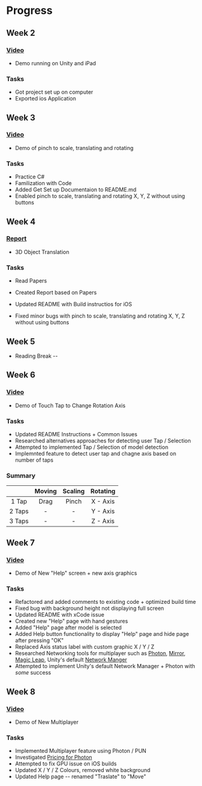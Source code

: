 # Progress

## Week 2
### [Video](https://youtu.be/5mpuyq1P8Jc)
- Demo running on Unity and iPad
### Tasks
- Got project set up on computer
- Exported ios Application

## Week 3
### [Video](https://youtu.be/3KN1oB8kbeg)
- Demo of pinch to scale, translating and rotating 
### Tasks
- Practice C#
- Familization with Code
- Added Get Set up Documentaion to README.md
- Enabled pinch to scale, translating and rotating X, Y, Z without using buttons

## Week 4
### [Report](https://docs.google.com/spreadsheets/d/1oHvlnuQTlxqtbbcI85ABXfpTD0oF3JDJh1-jKyA32jA/edit?usp=sharing)
- 3D Object Translation 
### Tasks
- Read Papers 

- Created Report based on Papers 

- Updated README with Build instructios for iOS

- Fixed minor bugs with pinch to scale, translating and rotating X, Y, Z without using buttons

  

## Week 5

- Reading Break --

## Week 6

### [Video](https://youtu.be/4e2-PGKc3qg)

- Demo of Touch Tap to Change Rotation Axis 

### Tasks

- Updated README Instructions + Common Issues 
- Researched alternatives approaches for detecting user Tap / Selection
- Attempted to implemented Tap / Selection of model detection
- Implemnted feature to detect user tap and chagne axis based on number of taps 

### Summary 

|        | Moving | Scaling | Rotating |
| :----: | :----: | :-----: | :------: |
| 1 Tap  |  Drag  |  Pinch  | X - Axis |
| 2 Taps |   -    |    -    | Y - Axis |
| 3 Taps |   -    |    -    | Z - Axis |

## Week 7

### [Video](https://youtu.be/V7BV4tLKR8U)

- Demo of New "Help" screen + new axis graphics 

### Tasks

- Refactored and added comments to existing code + optimized build time
- Fixed bug with background height not displaying full screen
- Updated README with xCode issue
- Created new "Help" page with hand gestures 
- Added "Help" page after model is selected
- Added Help button functionality to display "Help" page and hide page after pressing "OK"
- Replaced Axis status label with custom graphic X / Y / Z
- Researched Networking tools for multiplayer such as [Photon](https://www.photonengine.com/en/pun), [Mirror](https://mirror-networking.gitbook.io/docs/), [Magic Leap](https://www.pubnub.com/blog/multiplayer-augmented-reality-game-magic-leap-unity/?devrel_gh=Cube-Fight), Unity's default [Network Manger](https://medium.com/wolox/augmented-shared-reality-in-unity-b7f88ca98ec1)
- Attempted to implement Unity's default Network Manager + Photon with *some* success

## Week 8

### [Video](https://youtu.be/6KwZUTurl-k)

- Demo of New Multiplayer 

### Tasks

- Implemented Multiplayer feature using Photon / PUN 
- Investigated [Pricing for Photon](https://www.photonengine.com/en-US/PUN/Pricing) 
- Attempted to fix GPU issue on iOS builds 
- Updated X / Y / Z Colours, removed white background 
- Updated Help page -- renamed "Traslate" to "Move"